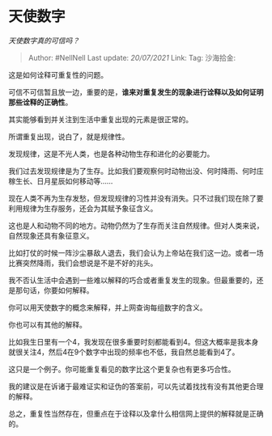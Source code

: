 # 天使数字

*天使数字真的可信吗？*

> Author: #NellNell
> Last update: *20/07/2021*
> Link:
> Tag:
> 沙海拾金:

这是如何诠释可重复性的问题。

可信不可信暂且放一边，重要的是，**谁来对重复发生的现象进行诠释以及如何证明那些诠释的正确性**。

其实能够看到并关注到生活中重复出现的元素是很正常的。

所谓重复出现，说白了，就是规律性。

发现规律，这是不光人类，也是各种动物生存和进化的必要能力。

我们过去发现规律是为了生存。比如我们要观察何时动物出没、何时降雨、何时庄稼生长、日月星辰如何移动等……

现在人类不再为生存发愁，但发现规律的习性并没有消失。只不过我们现在除了要利用规律为生存服务，还会为其赋予象征含义。

这也是人和动物不同的地方。动物仍然为了生存而关注自然规律。但对人类来说，自然现象还具有象征意义。

比如打仗的时候一阵沙尘暴敌人退去，我们会认为上帝站在我们这一边。或者一场比赛突然降雨，我们会想说是不是不好的兆头。

我不否认生活中会遇到一些难以解释的巧合或者重复发生的现象。但最重要的，还是那句话，你要如何解释。

你可以用天使数字的概念来解释，并上网查询每组数字的含义。

你也可以有其他的解释。

比如我生日里有一个4，我发现在很多重要时刻都能看到4。但这大概率是我本身就很关注4，然后4在9个数字中出现的频率也不低，我自然总能看到4了。

这只是一个例子。你可能重复看见的数字比这个更复杂也有更多巧合性。

我的建议是在诉诸于最难证实和证伪的答案前，可以先试着找找有没有其他更合理的解释。

总之，重复性当然存在，但重点在于诠释以及拿什么相信网上提供的解释就是正确的。
